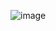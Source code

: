 ![image](https://github.com/sabina7350/Auto7/assets/124692110/49d036d3-f3a1-44ed-963e-eee55298e340)
